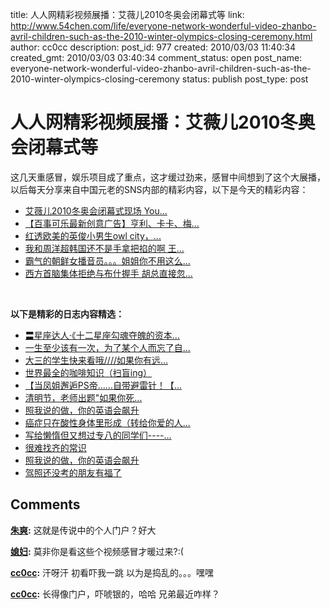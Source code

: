 title: 人人网精彩视频展播：艾薇儿2010冬奥会闭幕式等
link: http://www.54chen.com/life/everyone-network-wonderful-video-zhanbo-avril-children-such-as-the-2010-winter-olympics-closing-ceremony.html
author: cc0cc
description: 
post_id: 977
created: 2010/03/03 11:40:34
created_gmt: 2010/03/03 03:40:34
comment_status: open
post_name: everyone-network-wonderful-video-zhanbo-avril-children-such-as-the-2010-winter-olympics-closing-ceremony
status: publish
post_type: post

# 人人网精彩视频展播：艾薇儿2010冬奥会闭幕式等

这几天重感冒，娱乐项目成了重点，这才缓过劲来，感冒中间想到了这个大展播，以后每天分享来自中国元老的SNS内部的精彩内容，以下是今天的精彩内容： 

  * [艾薇儿2010冬奥会闭幕式现场 You...](http://share.renren.com/share/GetShare.do?id=1676131399&owner=258872800&from=hotvideo1)
  * [【百事可乐最新创意广告】亨利、卡卡、梅...](http://share.renren.com/share/GetShare.do?id=1676185663&owner=257963200&from=hotvideo2)
  * [红透欧美的英俊小男生owl city，...](http://share.renren.com/share/GetShare.do?id=1676260834&owner=88194500&from=hotvideo3)
  * [我和周洋超韩国还不是手拿把掐的啊 王...](http://share.renren.com/share/GetShare.do?id=1676119873&owner=262278300&from=hotvideo4)
  * [霸气的朝鲜女播音员。。。姐姐你不用这么...](http://share.renren.com/share/GetShare.do?id=1676146625&owner=267407700&from=hotvideo5)
  * [西方首脑集体拒绝与布什握手 胡总直接忽...](http://share.renren.com/share/GetShare.do?id=1676280609&owner=238303500&from=hotvideo6)

 

**以下是精彩的日志内容精选：**

  * [〓星座达人·《十二星座勾魂夺魄的资本...](http://blog.renren.com/GetEntry.do?id=449792992&owner=272549430&ref=share&from=hotblog)
  * [一生至少该有一次，为了某个人而忘了自...](http://blog.renren.com/GetEntry.do?id=449780367&owner=287286312&ref=share&from=hotblog)
  * [大三的学生快来看哦////如果你有远...](http://blog.renren.com/GetEntry.do?id=445428570&owner=281558773&ref=share&from=hotblog)
  * [世界最全的咖啡知识（扫盲ing）](http://blog.renren.com/GetEntry.do?id=449316371&owner=221681719&ref=share&from=hotblog)
  * [【当凤姐邂逅PS帝……自带避雷针！【...](http://blog.renren.com/GetEntry.do?id=448934646&owner=272836854&ref=share&from=hotblog)
  * [清明节，老师出题"如果你死...](http://blog.renren.com/GetEntry.do?id=375661858&owner=237504812&ref=share&from=hotblog)
  * [照我说的做，你的英语会飙升](http://blog.renren.com/GetEntry.do?id=447809369&owner=250791617&ref=share&from=hotblog)
  * [癌症只在酸性身体里形成（转给你爱的人...](http://blog.renren.com/GetEntry.do?id=440815958&owner=273858564&ref=share&from=hotblog)
  * [写给懒惰但又想过专八的同学们----...](http://blog.renren.com/GetEntry.do?id=448454165&owner=178677447&ref=share&from=hotblog)
  * [很难找齐的常识](http://blog.renren.com/GetEntry.do?id=449347026&owner=220882929&ref=share&from=hotblog)
  * [照我说的做，你的英语会飙升](http://blog.renren.com/GetEntry.do?id=446751013&owner=227268240&ref=share&from=hotblog)
  * [驾照还没考的朋友有福了](http://blog.renren.com/GetEntry.do?id=445341377&owner=222428344&ref=share&from=hotblog)

## Comments

**[朱爽](#12173 "2010-03-03 22:24:45"):** 这就是传说中的个人门户？好大

**[媳妇](#12170 "2010-03-03 14:45:43"):** 莫非你是看这些个视频感冒才暖过来?:(

**[cc0cc](#12172 "2010-03-03 19:46:27"):** 汗呀汗 初看吓我一跳 以为是捣乱的。。。嘿嘿

**[cc0cc](#12174 "2010-03-04 08:56:53"):** 长得像门户，吓唬银的，哈哈 兄弟最近咋样？

